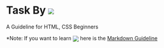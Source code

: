 # Task By <img src="https://img.shields.io/badge/Nyan_Kaung_Set-333?style=for-the-badge&logo=github&logoColor=white" align=center>
A Guideline for HTML, CSS Beginners

*Note: If you want to learn <img src="https://img.shields.io/badge/markdown-000000?style=for-the-badge&logo=markdown&logoColor=white" align=center> here is the <a href="https://github.com/NyanKaungSet/Markdown">Markdown Guideline</a>

